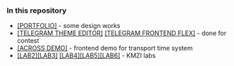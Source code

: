 ### In this repository
 * [[PORTFOLIO]](http://moreblood.github.io/) - some design works
 * [[TELEGRAM THEME EDITOR]](http://moreblood.github.io/Telegram/all_colours.html) [[TELEGRAM FRONTEND FLEX]](http://moreblood.github.io/Telegram/index.html) - done for contest
 * [[ACROSS DEMO]](http://codemirror.net/) - frontend demo for transport time system
 * [[LAB2]](http://moreblood.github.io/kmzi/KMZI_2/)[[LAB3]](http://moreblood.github.io/kmzi/KMZI_3/) [[LAB4]](http://moreblood.github.io/kmzi/KMZI_4/)[[LAB5]](http://moreblood.github.io/kmzi/KMZI_5/)[[LAB6]](http://moreblood.github.io/kmzi/KMZI_6/) - KMZI labs


